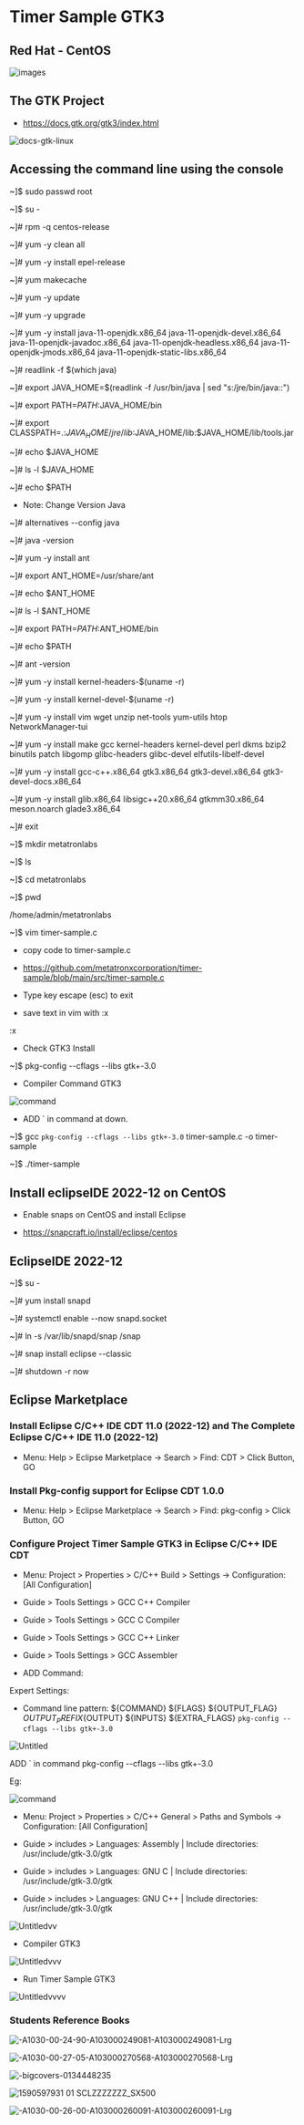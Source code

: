 # Timer Sample GTK3

## Red Hat - CentOS

![images](https://user-images.githubusercontent.com/98597119/219901835-cc6a9f58-4935-483a-9c9c-059783ab1eb8.png)

## The GTK Project 

* https://docs.gtk.org/gtk3/index.html

![docs-gtk-linux](https://user-images.githubusercontent.com/98597119/219905386-9ad9f785-7f9d-40ad-ae70-693c0c44e146.svg)

## Accessing the command line using the console

~]$ sudo passwd root

~]$ su -

~]# rpm -q centos-release

~]# yum -y clean all

~]# yum -y install epel-release

~]# yum makecache

~]# yum -y update

~]# yum -y upgrade

~]# yum -y install java-11-openjdk.x86_64 java-11-openjdk-devel.x86_64 java-11-openjdk-javadoc.x86_64 java-11-openjdk-headless.x86_64 java-11-openjdk-jmods.x86_64 java-11-openjdk-static-libs.x86_64

~]# readlink -f $(which java)

~]# export JAVA_HOME=$(readlink -f /usr/bin/java | sed "s:/jre/bin/java::")

~]# export PATH=$PATH:$JAVA_HOME/bin

~]# export CLASSPATH=.:$JAVA_HOME/jre/lib:$JAVA_HOME/lib:$JAVA_HOME/lib/tools.jar

~]# echo $JAVA_HOME

~]# ls -l $JAVA_HOME

~]# echo $PATH

* Note: Change Version Java

~]# alternatives --config java

~]# java -version

~]# yum -y install ant

~]# export ANT_HOME=/usr/share/ant

~]# echo $ANT_HOME

~]# ls -l $ANT_HOME

~]# export PATH=$PATH:$ANT_HOME/bin

~]# echo $PATH

~]# ant -version

~]# yum -y install kernel-headers-$(uname -r)

~]# yum -y install kernel-devel-$(uname -r)

~]# yum -y install vim wget unzip net-tools yum-utils htop NetworkManager-tui

~]# yum -y install make gcc kernel-headers kernel-devel perl dkms bzip2 binutils patch libgomp glibc-headers glibc-devel elfutils-libelf-devel

~]# yum -y install gcc-c++.x86_64 gtk3.x86_64 gtk3-devel.x86_64 gtk3-devel-docs.x86_64 

~]# yum -y install glib.x86_64 libsigc++20.x86_64 gtkmm30.x86_64 meson.noarch glade3.x86_64

~]# exit

~]$ mkdir metatronlabs

~]$ ls

~]$ cd metatronlabs

~]$ pwd

/home/admin/metatronlabs

~]$ vim timer-sample.c

* copy code to timer-sample.c

* https://github.com/metatronxcorporation/timer-sample/blob/main/src/timer-sample.c

* Type key escape (esc) to exit
* save text in vim with :x

:x

* Check GTK3 Install

~]$ pkg-config --cflags --libs gtk+-3.0

* Compiler Command GTK3

![command](https://user-images.githubusercontent.com/98597119/219903758-cca0c95f-33b1-4d8c-9551-928e79cd0ad3.png)

* ADD ` in command at down.

~]$ gcc `pkg-config --cflags --libs gtk+-3.0` timer-sample.c -o timer-sample

~]$ ./timer-sample

## Install eclipseIDE 2022-12 on CentOS

* Enable snaps on CentOS and install Eclipse

* https://snapcraft.io/install/eclipse/centos

## EclipseIDE 2022-12

~]$ su - 

~]# yum install snapd

~]# systemctl enable --now snapd.socket

~]# ln -s /var/lib/snapd/snap /snap

~]# snap install eclipse --classic

~]# shutdown -r now

## Eclipse Marketplace

### Install Eclipse C/C++ IDE CDT 11.0 (2022-12) and The Complete Eclipse C/C++ IDE 11.0 (2022-12) 

* Menu: Help > Eclipse Marketplace -> Search > Find: CDT > Click Button, GO

### Install Pkg-config support for Eclipse CDT 1.0.0

* Menu: Help > Eclipse Marketplace -> Search > Find: pkg-config > Click Button, GO

### Configure Project Timer Sample GTK3 in Eclipse C/C++ IDE CDT

* Menu: Project > Properties > C/C++ Build > Settings -> Configuration: [All Configuration]

* Guide > Tools Settings > GCC C++ Compiler 

* Guide > Tools Settings > GCC C Compiler

* Guide > Tools Settings > GCC C++ Linker

* Guide > Tools Settings > GCC Assembler

* ADD Command:

Expert Settings:

* Command line pattern: ${COMMAND} ${FLAGS} ${OUTPUT_FLAG} ${OUTPUT_PREFIX}${OUTPUT} ${INPUTS} ${EXTRA_FLAGS} `pkg-config --cflags --libs gtk+-3.0`

![Untitled](https://user-images.githubusercontent.com/98597119/221999119-fddd95b1-1e4e-4e53-9947-c1b78b0d5b4d.png)

ADD ` in command pkg-config --cflags --libs gtk+-3.0

Eg: 

![command](https://user-images.githubusercontent.com/98597119/219903758-cca0c95f-33b1-4d8c-9551-928e79cd0ad3.png)

* Menu: Project > Properties > C/C++ General > Paths and Symbols -> Configuration: [All Configuration]

* Guide > includes > Languages: Assembly | Include directories: /usr/include/gtk-3.0/gtk

* Guide > includes > Languages: GNU C | Include directories: /usr/include/gtk-3.0/gtk

* Guide > includes > Languages: GNU C++ | Include directories: /usr/include/gtk-3.0/gtk

![Untitledvv](https://user-images.githubusercontent.com/98597119/222009481-1d379bf2-1233-4056-9c70-bae4cef6f4a6.png)

* Compiler GTK3

![Untitledvvv](https://user-images.githubusercontent.com/98597119/222010032-41904581-dda5-48d7-b1f2-cb4ee89f66b3.png)

* Run  Timer Sample GTK3

![Untitledvvvv](https://user-images.githubusercontent.com/98597119/222010345-50a1d5ae-3572-4c4d-a0f2-dc917ce51083.png)

### Students Reference Books

![-A1030-00-24-90-A103000249081-A103000249081-Lrg](https://user-images.githubusercontent.com/98597119/222013032-3fc830ac-8567-414e-8cb9-ed5dad5ce7be.jpg)

![-A1030-00-27-05-A103000270568-A103000270568-Lrg](https://user-images.githubusercontent.com/98597119/222013046-6572023b-36cb-450c-bbd5-52ec2ebbce45.jpg)

![-bigcovers-0134448235](https://user-images.githubusercontent.com/98597119/222013048-db3beaae-df63-4fad-97e1-57a9d1b208e6.jpg)

![1590597931 01 _SCLZZZZZZZ_SX500_](https://user-images.githubusercontent.com/98597119/222013678-b8d49069-c860-4b17-888f-c2b2046a95a0.jpg)

![-A1030-00-26-00-A103000260091-A103000260091-Lrg](https://user-images.githubusercontent.com/98597119/222013042-c2c77e73-8c7a-4091-961a-47f30fce8344.jpg)

